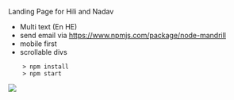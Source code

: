 Landing Page for Hili and Nadav

- Multi text (En HE)
- send email via https://www.npmjs.com/package/node-mandrill
- mobile first
- scrollable divs

```
	> npm install
	> npm start
```

![](/dist/demo.png)
